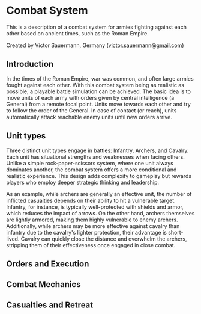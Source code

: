 # Combat System
This is a description of a combat system for armies fighting against each other based on ancient times, such as the Roman Empire.

Created by Victor Sauermann, Germany (victor.sauermann@gmail.com)

## Introduction
In the times of the Roman Empire, war was common, and often large armies fought against each other. With this combat system being as realistic as possible, a playable battle simulation can be achieved. The basic idea is to move units of each army with orders given by central intelligence (a General) from a remote focal point. Units move towards each other and try to follow the order of the General. In case of contact (or reach), units automatically attack reachable enemy units until new orders arrive.

## Unit types

Three distinct unit types engage in battles: Infantry, Archers, and Cavalry. Each unit has situational strengths and weaknesses when facing others. Unlike a simple rock-paper-scissors system, where one unit always dominates another, the combat system offers a more conditional and realistic experience. This design adds complexity to gameplay but rewards players who employ deeper strategic thinking and leadership.

As an example, while archers are generally an effective unit, the number of inflicted casualties depends on their ability to hit a vulnerable target. Infantry, for instance, is typically well-protected with shields and armor, which reduces the impact of arrows. On the other hand, archers themselves are lightly armored, making them highly vulnerable to enemy archers. Additionally, while archers may be more effective against cavalry than infantry due to the cavalry's lighter protection, their advantage is short-lived. Cavalry can quickly close the distance and overwhelm the archers, stripping them of their effectiveness once engaged in close combat.

## Orders and Execution

## Combat Mechanics

## Casualties and Retreat
